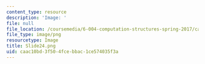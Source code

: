 ```yaml
---
content_type: resource
description: 'Image: '
file: null
file_location: /coursemedia/6-004-computation-structures-spring-2017/caac10bd3f504fcebbac1ce574035f3a_Slide24.png
file_type: image/png
resourcetype: Image
title: Slide24.png
uid: caac10bd-3f50-4fce-bbac-1ce574035f3a
---
```

